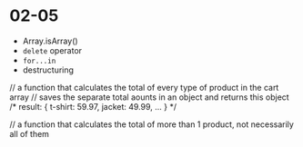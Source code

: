 # 02-05

- Array.isArray()
- `delete` operator
- `for...in`
- destructuring


// a function that calculates the total of every type of product in the cart array
// saves the separate total aounts in an object and returns this object
/*
result:
{
    t-shirt: 59.97,
    jacket: 49.99,
    ...
}
*/

// a function that calculates the total of more than 1 product, not necessarily all of them




